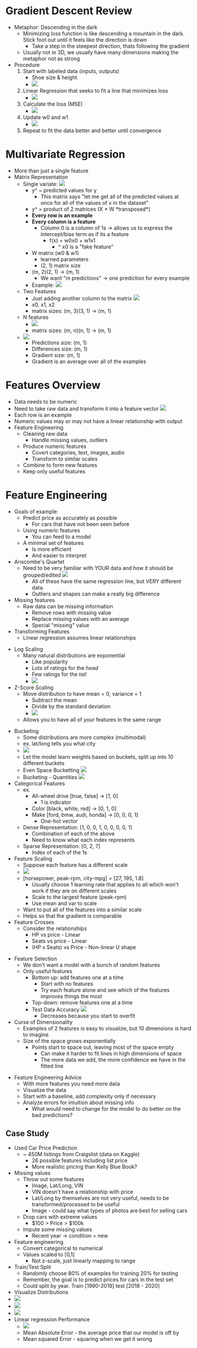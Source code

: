 # Gradient Descent Review

- Metaphor: Descending in the dark
  - Minimizing loss function is like descending a mountain in the dark. Stick foot out until it feels like the direction is down
    - Take a step in the steepest direction, thats following the gradient
  - Usually not in 3D, we usually have many dimensions making the metaphor not as strong
- Procedure
  1. Start with labeled data (inputs, outputs)
     - Shoe size & height
     - ![](<photos/Pasted image 20240121190002.png>)
  2. Linear Regression that seeks to fit a line that minimizes loss
     - ![](<photos/Pasted image 20240121190101.png>)
  3. Calculate the loss (MSE)
     - ![](<photos/Pasted image 20240121190200.png>)
  4. Update w0 and w1
     - ![](<photos/Pasted image 20240121190633.png>)
  5. Repeat to fit the data better and better until convergence

# Multivariate Regression

- More than just a single feature
- Matrix Representation
  - Single variate: ![](<photos/Pasted image 20240121192815.png>)
    - y^ ~ predicted values for y
      - This matrix says "let me get all of the predicted values at once for all of the values of x in the dataset"
    - y^ = product of 2 matrices (X * W *transposed\*)
    - **Every row is an example**
    - **Every column is a feature**
      - Column 0 is a column of 1s -> allows us to express the intercept/bias term as if its a feature
        - f(x) = w0x0 + w1x1
          - ^ x0 is a "fake feature"
    - W matrix (w0 & w1)
      - learned parameters
      - (2, 1) matrix size
    - (m, 2)(2, 1) -> (m, 1)
      - We want "m predictions" -> one prediction for every example
    - Example: ![](<photos/Pasted image 20240121194011.png>)
  - Two Features
    - Just adding another column to the matrix ![](<photos/Pasted image 20240121194049.png>)
    - x0, x1, x2
    - matrix sizes: (m, 3)(3, 1) -> (m, 1)
  - N features
    - ![](<photos/Pasted image 20240121194219.png>)
    - matrix sizes: (m, n)(n, 1) -> (m, 1)
  - ![](<photos/Pasted image 20240121194421.png>)
    - Predictions size: (m, 1)
    - Differences size: (m, 1)
    - Gradient size: (m, 1)
    - Gradient is an average over all of the examples

# Features Overview

- Data needs to be numeric
- Need to take raw data and transform it into a feature vector ![](<photos/Pasted image 20240121195251.png>)
- Each row is an example
- Numeric values may or may not have a linear relationship with output
- Feature Engineering
  - Cleaning raw data
    - Handle missing values, outliers
  - Produce numeric features
    - Covert categories, text, images, audio
    - Transform to similar scales
  - Combine to form new features
  - Keep only useful features

# Feature Engineering

- Goals of example:
  - Predict price as accurately as possible
    - For cars that have not been seen before
  - Using numeric features
    - You can feed to a model
  - A minimal set of features
    - Is more efficient
    - And easier to interpret
- Anscombe's Quartet
  - Need to be very familiar with YOUR data and how it should be grouped/edited ![](<photos/Pasted image 20240122175931.png>)
    - All of these have the same regression line, but VERY different data.
    - Outliers and shapes can make a really big difference
- Missing features
  - Raw data can be missing information
    - Remove rows with missing value
    - Replace missing values with an average
    - Special "missing" value
- Transforming Features
  - Linear regression assumes linear relationships

* Log Scaling
  - Many natural distributions are exponential
    - Like popularity
    - Lots of ratings for the _head_
    - Few ratings for the _tail_
    - ![](<photos/Pasted image 20240122231214.png>)
* Z-Score Scaling
  - Move distribution to have mean = 0, variance = 1
    - Subtract the mean
    - Divide by the standard deviation
    - ![](<photos/Pasted image 20240122231305.png>)
  - Allows you to have all of your features in the same range

- Bucketing
  - Some distributions are more complex (multimodal)
  - ex. lat/long tells you what city
  - ![](<photos/Pasted image 20240122231453.png>)
  - Let the model learn weights based on buckets, split up into 10 different buckets
  - Even Space Bucketting ![](<photos/Pasted image 20240122231537.png>)
  - Bucketing - Quantities ![](<photos/Pasted image 20240122231638.png>)
- Categorical Features
  - ex.
    - All-wheel drive [true, false] -> [1, 0]
      - 1 is indicator
    - Color [black, white, red] -> [0, 1, 0]
    - Make [ford, bmw, audi, honda] -> [0, 0, 0, 1]
      - One-hot vector
  - Dense Representation: [1, 0, 0, 1, 0, 0, 0, 0, 1]
    - Combination of each of the above
    - Need to know what each index represents
  - Sparse Representation: [0, 2, 7]
    - Index of each of the 1s
- Feature Scaling
  - Suppose each feature has a different scale
  - ![](<photos/Pasted image 20240123075112.png>)
  - [horsepower, peak-rpm, city-mpg] = [27, 195, 1.8]
    - Usually choose 1 learning rate that applies to all which won't work if they are on different scales
    - Scale to the largest feature (peak-rpm)
    - Use mean and var to scale
  - Want to put all of the features into a similar scale
  - Helps so that the gradient is comparable
- Feature Crosses
  - Consider the relationships
    - HP vs price - Linear
    - Seats vs price - Linear
    * (HP x Seats) vs Price - Non-linear U shape

* Feature Selection
  - We don't want a model with a bunch of random features
  - Only useful features
    - Bottom up: add features one at a time
      - Start with no features
      - Try each feature alone and see which of the features improves things the most
    - Top-down: remove features one at a time
    - Test Data Accuracy ![](<photos/Pasted image 20240123081103.png>)
      - Decreases because you start to overfit
* Curse of Dimensionality
  - Examples of 2 features is easy to visualize, but 10 dimensions is hard to imagine
  - Size of the space grows exponentially
    - Points start to space out, leaving most of the space empty
      - Can make it harder to fit lines in high dimensions of space
      - The more data we add, the more confidence we have in the fitted line

- Feature Engineering Advice
  - With more features you need more data
  - Visualize the data
  - Start with a baseline, add complexity only if necessary
  - Analyze errors for intuition about missing info
    - What would need to change for the model to do better on the bad predictions?

## Case Study

- Used Car Price Prediction
  - ~ 450M listings from Craigslist (data on Kaggle)
    - 26 possible features including list price
    - More realistic pricing than Kelly Blue Book?
- Missing values
  - Throw out some features
    - Image, Lat/Long, VIN
    - VIN doesn't have a relationship with price
    - Lat/Long by themselves are not very useful, needs to be transformed/processed to be useful
    - Image - could say what types of photos are best for selling cars
  - Drop cars with extreme values
    - $100 > Price > $100k
  - Impute some missing values
    - Recent year -> condition = new
- Feature engineering
  - Convert categorical to numerical
  - Values scaled to [0,1]
    - Not z-scale, just linearly mapping to range
- Train/Test Split
  - Randomly choose 80% of examples for training 20% for testing
  - Remember, the goal is to predict prices for cars in the test set
  - Could split by year. Train [1990-2018] test [2018 - 2020]
- Visualize Distributions
- ![](<photos/Pasted image 20240123084850.png>)
- ![](<photos/Pasted image 20240123085128.png>)
- ![](<photos/Pasted image 20240123085137.png>)
- Linear regression Performance
  - ![](<photos/Pasted image 20240123085243.png>)
  - Mean Absolute Error - the average price that our model is off by
  - Mean squared Error - squaring when we get it wrong
